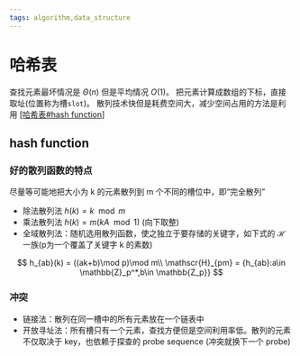 ```yaml
---
tags: algorithm,data_structure
---
```

# 哈希表

查找元素最坏情况是 $\Theta(n)$ 但是平均情况 $O(1)$。
把元素计算成数组的下标，直接取址(位置称为槽`slot`)。
散列技术快但是耗费空间大，减少空间占用的方法是利用 [[哈希表#hash function]]

## hash function

### 好的散列函数的特点

尽量等可能地把大小为 k 的元素散列到 m 个不同的槽位中，即“完全散列”

- 除法散列法 $h(k) = k \mod m$
- 乘法散列法 $h(k)=m(kA \mod 1)$ (向下取整)
- 全域散列法：随机选用散列函数，使之独立于要存储的关键字，如下式的 $\mathscr{H}$ 一族(p为一个覆盖了关键字 k 的素数)

$$
h_{ab}(k) = ((ak+b)\mod p)\mod m\\
\mathscr{H}_{pm} = {h_{ab}:a\in \mathbb{Z}_p^*,b\in \mathbb{Z_p}}
$$

### 冲突

- 链接法：散列在同一槽中的所有元素放在一个链表中
- 开放寻址法：所有槽只有一个元素，查找方便但是空间利用率低。散列的元素不仅取决于 key，也依赖于探查的 probe sequence (冲突就换下一个 probe)

[//begin]: # "Autogenerated link references for markdown compatibility"
[哈希表#hash function]: 哈希表.md "哈希表"
[//end]: # "Autogenerated link references"
